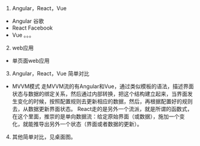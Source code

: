 1. Angular，React，Vue

  - Angular 谷歌
  - React Facebook
  - Vue 。。。

2. web应用

  - 单页面web应用

3. Angular，React，Vue 简单对比

  - MVVM模式 走MVVM流的有Angular和Vue，通过类似模板的语法，描述界面状态与数据的绑定关系，然后通过内部转换，把这个结构建立起来，当界面发生变化的时候，按照配置规则去更新相应的数据，然后，再根据配置好的规则去，从数据更新界面状态。 React走的是另外一个流派，就是所谓的函数式，在这个里面，推崇的是单向数据流：给定原始界面（或数据），施加一个变化，就能推导出另外一个状态（界面或者数据的更新）。

4. 其他简单对比，见桌面图。
